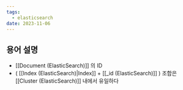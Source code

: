 ```yaml
---
tags:
  - elasticsearch
date: 2023-11-06
---
```

## 용어 설명

- [[Document (ElasticSearch)]] 의 ID
- ( [[Index (ElasticSearch)|Index]] + [[_id (ElasticSearch)]] ) 조합은 [[Cluster (ElasticSearch)]] 내에서 유일하다